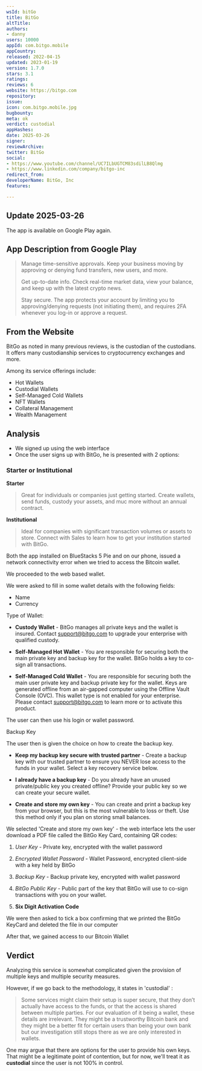 ```yaml
---
wsId: bitGo
title: BitGo
altTitle: 
authors:
- danny
users: 10000
appId: com.bitgo.mobile
appCountry: 
released: 2022-04-15
updated: 2023-01-19
version: 1.7.0
stars: 3.1
ratings: 
reviews: 6
website: https://bitgo.com
repository: 
issue: 
icon: com.bitgo.mobile.jpg
bugbounty: 
meta: ok
verdict: custodial
appHashes: 
date: 2025-03-26
signer: 
reviewArchive: 
twitter: BitGo
social:
- https://www.youtube.com/channel/UC7ILbUGTCM83sdilLB8Qlmg
- https://www.linkedin.com/company/bitgo-inc
redirect_from: 
developerName: BitGo, Inc
features: 

---
```


## Update 2025-03-26

The app is available on Google Play again.

## App Description from Google Play 

> Manage time-sensitive approvals. Keep your business moving by approving or denying fund transfers, new users, and more.
>
> Get up-to-date info. Check real-time market data, view your balance, and keep up with the latest crypto news.
>
> Stay secure. The app protects your account by limiting you to approving/denying requests (not initiating them), and requires 2FA whenever you log-in or approve a request.

## From the Website 

BitGo as noted in many previous reviews, is the custodian of the custodians. It offers many custodianship services to cryptocurrency exchanges and more. 

Among its service offerings include:

- Hot Wallets
- Custodial Wallets
- Self-Managed Cold Wallets
- NFT Wallets
- Collateral Management
- Wealth Management

## Analysis 

- We signed up using the web interface 
- Once the user signs up with BitGo, he is presented with 2 options: 

### Starter or Institutional

**Starter**

> Great for individuals or companies just getting started. Create wallets, send funds, custody your assets, and muc more without an annual contract. 

**Institutional**

> Ideal for companies with significant transaction volumes or assets to store. Connect with Sales to learn how to get your institution started with BitGo. 

Both the app installed on BlueStacks 5 Pie and on our phone, issued a network connectivity error when we tried to access the Bitcoin wallet. 

We proceeded to the web based wallet. 

We were asked to fill in some wallet details with the following fields:

- Name
- Currency

Type of Wallet:

- **Custody Wallet** - BitGo manages all private keys and the wallet is insured. Contact support@bitgo.com to upgrade your enterprise with qualified custody.

- **Self-Managed Hot Wallet** - You are responsible for securing both the main private key and backup key for the wallet. BitGo holds a key to co-sign all transactions. 

- **Self-Managed Cold Wallet** - You are responsible for securing both the main user private key and backup private key for the wallet. Keys are generated offline from an air-gapped computer using the Offline Vault Console (OVC). This wallet type is not enabled for your enterprise. Please contact support@bitgo.com to learn more or to activate this product.

The user can then use his login or wallet password. 

Backup Key

The user then is given the choice on how to create the backup key.

- **Keep my backup key secure with trusted partner** - Create a backup key with our trusted partner to ensure you NEVER lose access to the funds in your wallet. Select a key recovery service below. 

- **I already have a backup key** - Do you already have an unused private/public key you created offline? Provide your public key so we can create your secure wallet. 

- **Create and store my own key** - You can create and print a backup key from your browser, but this is the most vulnerable to loss or theft. Use this method only if you plan on storing small balances.

We selected 'Create and store my own key' - the web interface lets the user download a PDF file called the BitGo Key Card, containing QR codes: 

1. *User Key* - Private key, encrypted with the wallet password

2. *Encrypted Wallet Password* - Wallet Password, encrypted client-side with a key held by BitGo

3. *Backup Key* - Backup private key, encrypted with wallet password 

4. *BitGo Public Key* - Public part of the key that BitGo will use to co-sign transactions with you on your wallet.
 
5. **Six Digit Activation Code** 

We were then asked to tick a box confirming that we printed the BitGo KeyCard and deleted the file in our computer

After that, we gained access to our Bitcoin Wallet

## Verdict 

Analyzing this service is somewhat complicated given the provision of multiple keys and multiple security measures. 

However, if we go back to the methodology, it states in 'custodial' : 

> Some services might claim their setup is super secure, that they don’t actually have access to the funds, or that the access is shared between multiple parties. For our evaluation of it being a wallet, these details are irrelevant. They might be a trustworthy Bitcoin bank and they might be a better fit for certain users than being your own bank but our investigation still stops there as we are only interested in wallets. 

One may argue that there are options for the user to provide his own keys. That might be a legitimate point of contention, but for now, we'll treat it as **custodial** since the user is not 100% in control.